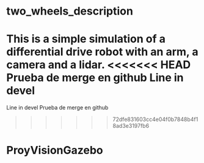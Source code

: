 # two_wheels_description

This is a simple simulation of a differential drive robot with an arm, a camera and a lidar. 
<<<<<<< HEAD
Prueba de merge en github Line in devel
=======

Line in devel Prueba de merge en github
>>>>>>> 72dfe831603cc4e04f0b7848b4f18ad3e3197fb6
# ProyVisionGazebo
